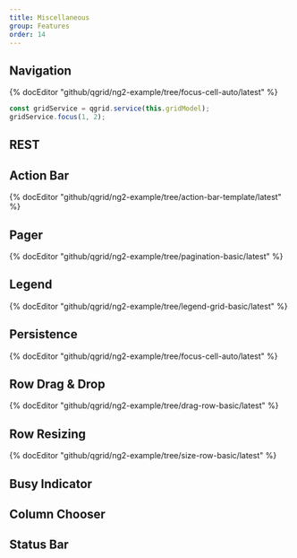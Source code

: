```yaml
---
title: Miscellaneous
group: Features
order: 14
---
```


## Navigation

{% docEditor "github/qgrid/ng2-example/tree/focus-cell-auto/latest" %}

```typescript
const gridService = qgrid.service(this.gridModel);
gridService.focus(1, 2);
```

## REST

## Action Bar

{% docEditor "github/qgrid/ng2-example/tree/action-bar-template/latest" %}

## Pager

{% docEditor "github/qgrid/ng2-example/tree/pagination-basic/latest" %}

## Legend

{% docEditor "github/qgrid/ng2-example/tree/legend-grid-basic/latest" %}

## Persistence

{% docEditor "github/qgrid/ng2-example/tree/focus-cell-auto/latest" %}

## Row Drag & Drop

{% docEditor "github/qgrid/ng2-example/tree/drag-row-basic/latest" %}

## Row Resizing

{% docEditor "github/qgrid/ng2-example/tree/size-row-basic/latest" %}

## Busy Indicator

## Column Chooser

## Status Bar